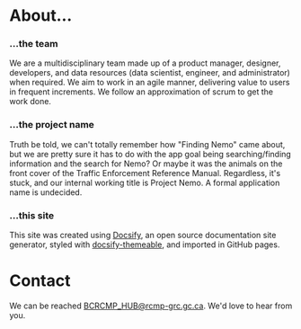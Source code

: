 # About...

### ...the team
We are a multidisciplinary team  made up of a product manager, designer, developers, and data resources (data scientist, engineer, and administrator) when required. We aim to work in an agile manner, delivering value to users in frequent increments. We follow an approximation of scrum to get the work done.

### ...the project name
Truth be told, we can't totally remember how "Finding Nemo" came about, but we are pretty sure it has to do with the app goal being searching/finding information and the search for Nemo? Or maybe it was the animals on the front cover of the Traffic Enforcement Reference Manual. Regardless, it's stuck, and our internal working title is Project Nemo. A formal application name is undecided.

### ...this site

This site was created using [Docsify](https://docsify.js.org/), an open source documentation site generator, styled with [docsify-themeable](https://jhildenbiddle.github.io/docsify-themeable/#/), and imported in GitHub pages.

# Contact

We can be reached BCRCMP_HUB@rcmp-grc.gc.ca. We'd love to hear from you.